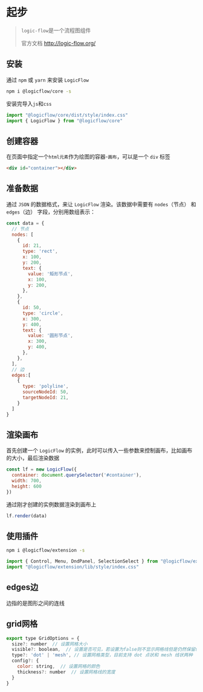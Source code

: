 # 起步

> `logic-flow`是一个流程图组件
>
> 官方文档  http://logic-flow.org/

## 安装

通过 `npm` 或 `yarn` 来安装 `LogicFlow`

```sh
npm i @logicflow/core -s
```

安装完导入`js`和`css`

```js
import "@logicflow/core/dist/style/index.css"
import { LogicFlow } from "@logicflow/core"
```

## 创建容器

在页面中指定一个`html元素`作为绘图的容器-`画布`，可以是一个 `div` 标签

```html
<div id="container"></div>
```

## 准备数据

通过 `JSON` 的数据格式，来让 `LogicFlow` 渲染。该数据中需要有 `nodes`（节点） 和 `edges`（边） 字段，分别用数组表示：

```js
const data = {
  // 节点
  nodes: [
    {
      id: 21,
      type: 'rect',
      x: 100,
      y: 200,
      text: {
        value: '矩形节点',
        x: 100,
        y: 200,
      },
    },
    {
      id: 50,
      type: 'circle',
      x: 300,
      y: 400,
      text: {
        value: '圆形节点',
        x: 300,
        y: 400,
      },
    },
  ],
  // 边
  edges:[
    {
      type: 'polyline',
      sourceNodeId: 50,
      targetNodeId: 21,
    }
  ]
}
```

## 渲染画布

首先创建一个 `LogicFlow` 的实例，此时可以传入一些参数来控制画布，比如画布的大小，最后渲染数据

```js
const lf = new LogicFlow({
  container: document.querySelector('#container'),
  width: 700,
  height: 600
})
```

通过刚才创建的实例数据渲染到画布上

```js
lf.render(data)
```

## 使用插件

```sh
npm i @logicflow/extension -s
```

```js
import { Control, Menu, DndPanel, SelectionSelect } from "@logicflow/extension"
import "@logicflow/extension/lib/style/index.css"
```

## edges边

边指的是图形之间的连线

## grid网格

```js
export type GridOptions = {
  size?: number  // 设置网格大小
  visible?: boolean,  // 设置是否可见，若设置为false则不显示网格线但是仍然保留size栅格的效果
  type?: 'dot' | 'mesh', // 设置网格类型，目前支持 dot 点状和 mesh 线状两种
  config?: {
    color: string,  // 设置网格的颜色
    thickness?: number  // 设置网格线的宽度
  }
}
```

